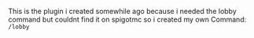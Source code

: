 This is the plugin i created somewhile ago because i needed the lobby command but couldnt find it on spigotmc so i created my own
Command: 
`
/lobby
`
